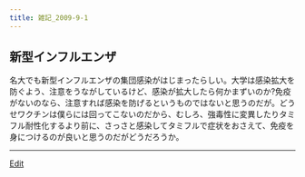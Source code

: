 ```yaml
---
title: 雑記_2009-9-1
---
```


## 新型インフルエンザ

名大でも新型インフルエンザの集団感染がはじまったらしい。大学は感染拡大を防ぐよう、注意をうながしているけど、感染が拡大したら何かまずいのか?免疫がないのなら、注意すれば感染を防げるというものではないと思うのだが。どうせワクチンは僕らには回ってこないのだから、むしろ、強毒性に変異したりタミフル耐性化するより前に、さっさと感染してタミフルで症状をおさえて、免疫を身につけるのが良いと思うのだがどうだろうか。

<!--  -->




----
[Edit](https://github.com/vitroid/vitroid.github.io/edit/master/MD/雑記_2009-9-1.md)
